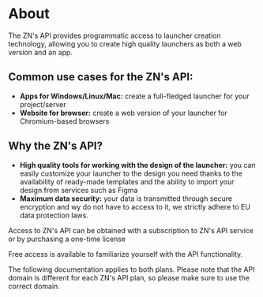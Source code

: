 # About

The ZN's  API provides programmatic access to launcher creation technology, allowing you to create high quality launchers as both a web version and an app.

## Common use cases for the ZN's API:

* **Apps for Windows/Linux/Mac:** сreate a full-fledged launcher for your project/server
* **Website for browser:** create a web version of your launcher for Chromium-based browsers

## Why the ZN's API?

* **High quality tools for working with the design of the launcher:** you can easily customize your launcher to the design you need thanks to the availability of ready-made templates and the ability to import your design from services such as Figma
* **Maximum data security:** your data is transmitted through secure encryption and wу do not have to access to it, we strictly adhere to EU data protection laws.

Access to ZN's API can be obtained with a subscription to ZN's API service or by purchasing a one-time license

Free access is available to familiarize yourself with the API functionality.

The following documentation applies to both plans. Please note that the API domain is different for each ZN's API plan, so please make sure to use the correct domain.


